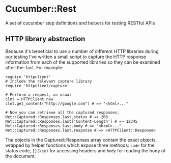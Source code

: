 # Cucumber::Rest

A set of cucumber step definitions and helpers for testing RESTful APIs

## HTTP library abstraction

Because it's beneficial to use a number of different HTTP libraries during our testing I've written a small script to capture the HTTP response information from each of the supported libraries so they can be examined after-the-fact. For example:

    require 'httpclient'
    # Include the relevant capture library
    require 'httpclient/capture'

    # Perform a request, as usual
    clnt = HTTPClient.new
    clnt.get_content("http://google.com") # => "<html>..."

    # Now you can retrieve all the captured responses:
    Net::Captured::Responses.last.status # => 200
    Net::Captured::Responses.last['Content-Length'] # => 12345
    Net::Captured::Responses.last.body # => "<html>..."
    Net::Captured::Responses.last.response # => <HTTPClient::Response>

The objects in the Captured::Responses array contain the exact objects, wrapped by helper functions which expose three methods: `code` for the status code, `[](key)` for accessing headers and `body` for reading the body of the document.

